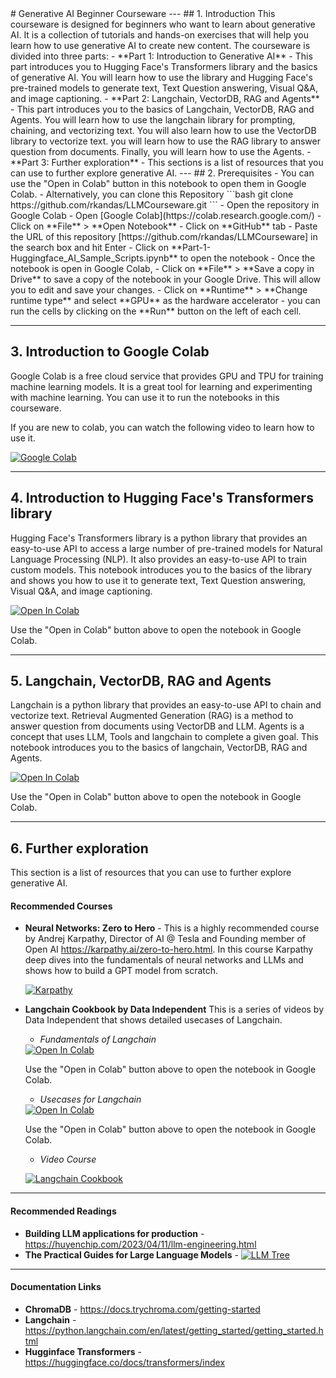 <base target="_blank">
# Generative AI Beginner Courseware
---
## 1. Introduction
This courseware is designed for beginners who want to learn about generative AI. It is a collection of tutorials and hands-on exercises that will help you learn how to use generative AI to create new content. The courseware is divided into three parts:
- **Part 1: Introduction to Generative AI** - This part introduces you to Hugging Face's Transformers library and the basics of generative AI. You will learn how to use the library and Hugging Face's pre-trained models to generate text, Text Question answering, Visual Q&A, and image captioning.
- **Part 2: Langchain, VectorDB, RAG and Agents** - This part introduces you to the basics of Langchain, VectorDB, RAG and Agents. You will learn how to use the langchain library for prompting, chaining, and vectorizing text. You will also learn how to use the VectorDB library to vectorize text. you will learn how to use the RAG library to answer question from documents. Finally, you will learn how to use the Agents.
- **Part 3: Further exploration** - This sections is a list of resources that you can use to further explore generative AI.
---
## 2. Prerequisites
- You can use the "Open in Colab" button in this notebook to open them in Google Colab.
- Alternatively, you can clone this Repository
```bash
git clone https://github.com/rkandas/LLMCourseware.git
```
- Open the repository in Google Colab
    - Open [Google Colab](https://colab.research.google.com/)
    - Click on **File** > **Open Notebook**
    - Click on **GitHub** tab
    - Paste the URL of this repository [https://github.com/rkandas/LLMCourseware] in the search box and hit Enter
    - Click on **Part-1-Huggingface_AI_Sample_Scripts.ipynb** to open the notebook
- Once the notebook is open in Google Colab, 
    - Click on **File** > **Save a copy in Drive** to save a copy of the notebook in your Google Drive. This will allow you to edit and save your changes.
    - Click on **Runtime** > **Change runtime type** and select **GPU** as the hardware accelerator
    - you can run the cells by clicking on the **Run** button on the left of each cell.

---
## 3. Introduction to Google Colab
Google Colab is a free cloud service that provides GPU and TPU for training machine learning models. It is a great tool for learning and experimenting with machine learning. You can use it to run the notebooks in this courseware.

If you are new to colab, you can watch the following video to learn how to use it.

[![Google Colab](https://img.youtube.com/vi/inN8seMm7UI/0.jpg)](https://www.youtube.com/watch?v=inN8seMm7UI "Google Colab")

---

## 4. Introduction to Hugging Face's Transformers library

Hugging Face's Transformers library is a python library that provides an easy-to-use API to access a large number of pre-trained models for Natural Language Processing (NLP). It also provides an easy-to-use API to train custom models. This notebook introduces you to the basics of the library and shows you how to use it to generate text, Text Question answering, Visual Q&A, and image captioning.

<a href="https://colab.research.google.com/github/rkandas/LLMCourseware/blob/main/Part-1-Huggingface_AI_Sample_Scripts.ipynb" target="_blank" >
  <img src="https://colab.research.google.com/assets/colab-badge.svg" alt="Open In Colab"/>
</a>

Use the "Open in Colab" button above to open the notebook in Google Colab. 

---
## 5. Langchain, VectorDB, RAG and Agents
Langchain is a python library that provides an easy-to-use API to chain and vectorize text. Retrieval Augmented Generation (RAG) is a method to answer question from documents using VectorDB and LLM. Agents is a concept that uses LLM, Tools and langchain to complete a given goal. This notebook introduces you to the basics of langchain, VectorDB, RAG and Agents.

<a target="_blank" href="https://colab.research.google.com/github/rkandas/LLMCourseware/blob/main/Part-2-Langchain_RAG_Intro.ipynb">
  <img src="https://colab.research.google.com/assets/colab-badge.svg" alt="Open In Colab"/>
</a>

Use the "Open in Colab" button above to open the notebook in Google Colab. 

---

## 6. Further exploration
This section is a list of resources that you can use to further explore generative AI.
#### Recommended Courses
- **Neural Networks: Zero to Hero** - This is a highly recommended course by Andrej Karpathy, Director of AI @ Tesla and Founding member of Open AI https://karpathy.ai/zero-to-hero.html. In this course Karpathy deep dives into the fundamentals of neural networks and LLMs and shows how to build a GPT model from scratch.

  [![Karpathy](https://img.youtube.com/vi/kCc8FmEb1nY/0.jpg)](https://www.youtube.com/watch?v=kCc8FmEb1nY "Karpathy")



- **Langchain Cookbook by Data Independent**
This is a series of videos by Data Independent that shows detailed usecases of Langchain.
    - *Fundamentals of Langchain*  
    
    <a target="_blank" href="https://github.com/gkamradt/langchain-tutorials/blob/main/LangChain%20Cookbook%20Part%201%20-%20Fundamentals.ipynb">
    <img src="https://colab.research.google.com/assets/colab-badge.svg" alt="Open In Colab"/>
    </a> 
    
    Use the "Open in Colab" button above to open the notebook in Google Colab. 

    - *Usecases for Langchain* 
    
    <a target="_blank" href="https://github.com/gkamradt/langchain-tutorials/blob/main/LangChain%20Cookbook%20Part%202%20-%20Use%20Cases.ipynb">
    <img src="https://colab.research.google.com/assets/colab-badge.svg" alt="Open In Colab"/>
    </a>
    
    Use the "Open in Colab" button above to open the notebook in Google Colab. 

    - *Video Course*

    [![Langchain Cookbook](https://img.youtube.com/vi/2xxziIWmaSA/0.jpg)](https://www.youtube.com/watch?v=2xxziIWmaSA "Langchain Cookbook")
---
#### Recommended Readings
- **Building LLM applications for production** - https://huyenchip.com/2023/04/11/llm-engineering.html
- **The Practical Guides for Large Language Models** - 
[![LLM Tree](https://miro.medium.com/v2/resize:fit:1400/0*QQC059ZD4F1dKRYF)](https://github.com/Mooler0410/LLMsPracticalGuide "LLM Tree")
---
#### Documentation Links
- **ChromaDB** - https://docs.trychroma.com/getting-started
- **Langchain** - https://python.langchain.com/en/latest/getting_started/getting_started.html
- **Hugginface Transformers** - https://huggingface.co/docs/transformers/index




